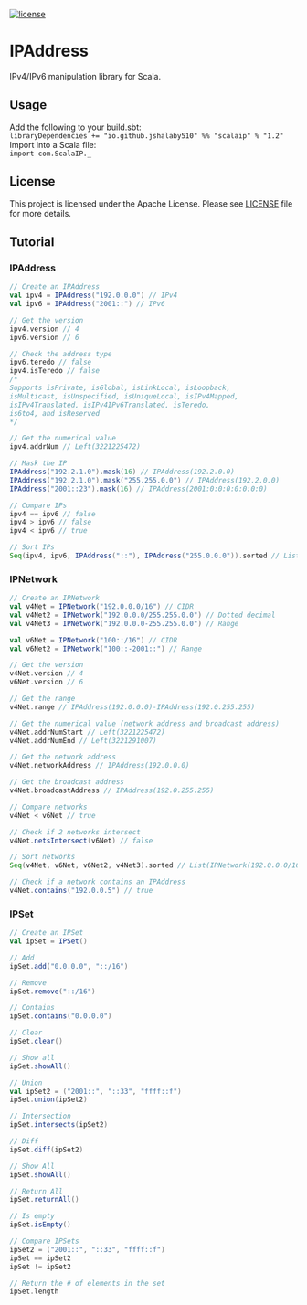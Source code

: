 [![license](https://img.shields.io/badge/license-Apache_2.0-blue.svg)](https://github.com/jshalaby510/SparkIP/blob/main/LICENSE)

# IPAddress
IPv4/IPv6 manipulation library for Scala.

## Usage
Add the following to your build.sbt:<br/>
```libraryDependencies += "io.github.jshalaby510" %% "scalaip" % "1.2"```
<br/>
Import into a Scala file:<br/>
```import com.ScalaIP._```

## License
This project is licensed under the Apache License. Please see [LICENSE](LICENSE) file for more details.

## Tutorial
### IPAddress
```scala
// Create an IPAddress
val ipv4 = IPAddress("192.0.0.0") // IPv4
val ipv6 = IPAddress("2001::") // IPv6

// Get the version
ipv4.version // 4
ipv6.version // 6

// Check the address type
ipv6.teredo // false
ipv4.isTeredo // false
/*
Supports isPrivate, isGlobal, isLinkLocal, isLoopback, 
isMulticast, isUnspecified, isUniqueLocal, isIPv4Mapped, 
isIPv4Translated, isIPv4IPv6Translated, isTeredo,
is6to4, and isReserved
*/

// Get the numerical value
ipv4.addrNum // Left(3221225472)

// Mask the IP
IPAddress("192.2.1.0").mask(16) // IPAddress(192.2.0.0)
IPAddress("192.2.1.0").mask("255.255.0.0") // IPAddress(192.2.0.0)
IPAddress("2001::23").mask(16) // IPAddress(2001:0:0:0:0:0:0:0)

// Compare IPs
ipv4 == ipv6 // false
ipv4 > ipv6 // false
ipv4 < ipv6 // true

// Sort IPs
Seq(ipv4, ipv6, IPAddress("::"), IPAddress("255.0.0.0")).sorted // List(IPAddress(192.0.0.0), IPAddress(255.0.0.0), IPAddress(::), IPAddress(2001::))
```
### IPNetwork
```scala
// Create an IPNetwork
val v4Net = IPNetwork("192.0.0.0/16") // CIDR
val v4Net2 = IPNetwork("192.0.0.0/255.255.0.0") // Dotted decimal
val v4Net3 = IPNetwork("192.0.0.0-255.255.0.0") // Range

val v6Net = IPNetwork("100::/16") // CIDR
val v6Net2 = IPNetwork("100::-2001::") // Range

// Get the version
v4Net.version // 4
v6Net.version // 6

// Get the range
v4Net.range // IPAddress(192.0.0.0)-IPAddress(192.0.255.255)

// Get the numerical value (network address and broadcast address)
v4Net.addrNumStart // Left(3221225472)
v4Net.addrNumEnd // Left(3221291007)

// Get the network address
v4Net.networkAddress // IPAddress(192.0.0.0)

// Get the broadcast address
v4Net.broadcastAddress // IPAddress(192.0.255.255)

// Compare networks
v4Net < v6Net // true

// Check if 2 networks intersect
v4Net.netsIntersect(v6Net) // false

// Sort networks
Seq(v4Net, v6Net, v6Net2, v4Net3).sorted // List(IPNetwork(192.0.0.0/16), IPNetwork(192.0.0.0-255.255.0.0), IPNetwork(100::/16), IPNetwork(100::-2001::))

// Check if a network contains an IPAddress
v4Net.contains("192.0.0.5") // true
```
### IPSet
```scala
// Create an IPSet
val ipSet = IPSet()

// Add
ipSet.add("0.0.0.0", "::/16")

// Remove
ipSet.remove("::/16")

// Contains
ipSet.contains("0.0.0.0")

// Clear
ipSet.clear()

// Show all
ipSet.showAll()

// Union
val ipSet2 = ("2001::", "::33", "ffff::f")
ipSet.union(ipSet2)

// Intersection
ipSet.intersects(ipSet2)

// Diff
ipSet.diff(ipSet2)

// Show All
ipSet.showAll()

// Return All
ipSet.returnAll()

// Is empty
ipSet.isEmpty()

// Compare IPSets
ipSet2 = ("2001::", "::33", "ffff::f")
ipSet == ipSet2
ipSet != ipSet2

// Return the # of elements in the set
ipSet.length
```
